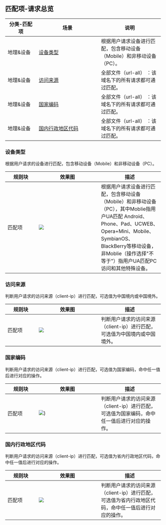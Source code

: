 <style> table th:nth-of-type(1) {width:20%; } table th:nth-of-type(2){ width:40%; } table th:nth-of-type(3){ width:40%;  } </style>

## 匹配项-请求总览
| 分类-匹配项 | 场景                    | 说明                                                         |
| ----------- | ----------------------- | ------------------------------------------------------------ |
| 地理&设备   | [设备类型](#m1)         | 根据用户请求设备进行匹配，包含移动设备（Mobile）和非移动设备（PC）。 |
| 地理&设备   | [访问来源](#m2)         | 全部文件（url-all） ：该域名下的所有请求都可通过匹配。         |
| 地理&设备   | [国家编码](#m3)         | 全部文件（url-all） ：该域名下的所有请求都可通过匹配。         |
| 地理&设备   | [国内行政地区代码](#m4) | 全部文件（url-all） ：该域名下的所有请求都可通过匹配。         |

[](id:m1)
### 设备类型
根据用户请求的设备进行匹配，包含移动设备（Mobile）和非移动设备（PC）。

| 规则块 | 效果图                                                       | 描述                                                         |
| ------ | ------------------------------------------------------------ | ------------------------------------------------------------ |
| 匹配项 | ![](https://qcloudimg.tencent-cloud.cn/raw/650b1628893cf1a02fc8f8f71affaad0.png) | 根据用户请求设备进行匹配，包含移动设备（Mobile）和非移动设备（PC），其中Moblie指用户UA匹配 Android、Phone、Pad、UCWEB、Opera+Mini、Mobile、SymbianOS、BlackBerry等移动设备，非Moblie（操作选择"不等于"）指用户UA匹配PC访问和其他特殊设备。 |

[](id:m2)
### 访问来源
判断用户请求的访问来源（client-ip）进行匹配，可选值为中国境内或中国境外。

| 规则块 | 效果图                                                       | 描述                                                         |
| ------ | ------------------------------------------------------------ | ------------------------------------------------------------ |
| 匹配项 | ![](https://qcloudimg.tencent-cloud.cn/raw/148363760df05868b86afff3d0464b8e.png) | 判断用户请求的访问来源（client-ip）进行匹配，可选值为中国境内或中国境外。 |

[](id:m3)
### 国家编码
判断用户请求的访问来源（client-ip）进行匹配，可选值为国家编码，命中任一值后进行对应的操作。

| 规则块 | 效果图                                                       | 描述                                                         |
| ------ | ------------------------------------------------------------ | ------------------------------------------------------------ |
| 匹配项 | ![](https://qcloudimg.tencent-cloud.cn/raw/bbadda9c539ce8581ffd489bd8a05da6.png)) | 判断用户请求的访问来源（client-ip）进行匹配，可选值为国家编码，命中任一值后进行对应的操作。 |

[](id:m4)
### 国内行政地区代码
判断用户请求的访问来源（client-ip）进行匹配，可选值为省内行政地区代码，命中任一值后进行对应的操作。

| 规则块 | 效果图                                                       | 描述                                                         |
| ------ | ------------------------------------------------------------ | ------------------------------------------------------------ |
| 匹配项 | ![](https://qcloudimg.tencent-cloud.cn/raw/8cd0ab06075dcb91dae4c3674805714b.png) | 判断用户请求的访问来源（client-ip）进行匹配，可选值为省内行政地区代码，命中任一值后进行对应的操作。 |
